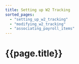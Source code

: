 ```yaml
---
title: Setting up W2 Tracking
sorted_pages:
  - "setting_up_w2_tracking"
  - "modifying_w2_tracking"
  - "associating_payroll_items"
---
```

# {{page.title}}

